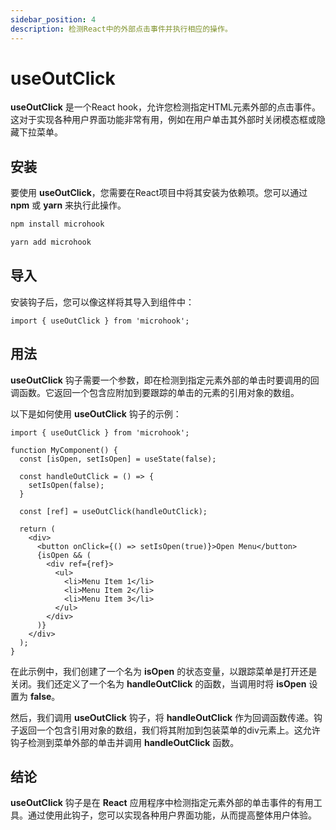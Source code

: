 ```yaml
---
sidebar_position: 4
description: 检测React中的外部点击事件并执行相应的操作。
---
```


# useOutClick

<head>
  <meta name="keywords" content="React的检测目标元素外点击事件并执行操作的钩子。使用useOutClick示例代码和教程，用于模态框和下拉菜单组件的React.js onClickOutside钩子，如何在React中使用useOutClick钩子处理点击事件，TypeScript用于关闭模态框和下拉菜单的useOutClick钩子，在React组件外部处理点击事件的useOutClick钩子，使用useOutClick在React应用程序中更好地处理点击事件。" />
</head>

**useOutClick** 是一个React hook，允许您检测指定HTML元素外部的点击事件。这对于实现各种用户界面功能非常有用，例如在用户单击其外部时关闭模态框或隐藏下拉菜单。

## 安装

要使用 **useOutClick**，您需要在React项目中将其安装为依赖项。您可以通过 **npm** 或 **yarn** 来执行此操作。
```bash
npm install microhook
```

```bash
yarn add microhook
```

## 导入

安装钩子后，您可以像这样将其导入到组件中：

```tsx
import { useOutClick } from 'microhook';
```

## 用法

**useOutClick** 钩子需要一个参数，即在检测到指定元素外部的单击时要调用的回调函数。它返回一个包含应附加到要跟踪的单击的元素的引用对象的数组。

以下是如何使用 **useOutClick** 钩子的示例：

```tsx
import { useOutClick } from 'microhook';

function MyComponent() {
  const [isOpen, setIsOpen] = useState(false);

  const handleOutClick = () => {
    setIsOpen(false);
  }

  const [ref] = useOutClick(handleOutClick);

  return (
    <div>
      <button onClick={() => setIsOpen(true)}>Open Menu</button>
      {isOpen && (
        <div ref={ref}>
          <ul>
            <li>Menu Item 1</li>
            <li>Menu Item 2</li>
            <li>Menu Item 3</li>
          </ul>
        </div>
      )}
    </div>
  );
}
```

在此示例中，我们创建了一个名为 **isOpen** 的状态变量，以跟踪菜单是打开还是关闭。我们还定义了一个名为 **handleOutClick** 的函数，当调用时将 **isOpen** 设置为 **false**。

然后，我们调用 **useOutClick** 钩子，将 **handleOutClick** 作为回调函数传递。钩子返回一个包含引用对象的数组，我们将其附加到包装菜单的div元素上。这允许钩子检测到菜单外部的单击并调用 **handleOutClick** 函数。

## 结论

**useOutClick** 钩子是在 **React** 应用程序中检测指定元素外部的单击事件的有用工具。通过使用此钩子，您可以实现各种用户界面功能，从而提高整体用户体验。